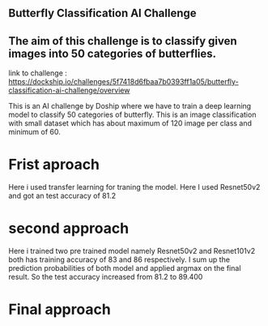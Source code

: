 ## Butterfly Classification AI Challenge
## The aim of this challenge is to classify given images into 50 categories of butterflies.

link to challenge : https://dockship.io/challenges/5f7418d6fbaa7b0393ff1a05/butterfly-classification-ai-challenge/overview


This is an AI challenge by Doship where we have to train a deep learning model to classify 50 categories of butterfly. This is an image classification with small dataset which has about maximum of 120 image per class and minimum of 60. 
# Frist aproach
Here i used transfer learning for traning the model. Here I used Resnet50v2 and got an test accuracy of 81.2

# second approach

Here i trained two pre trained model namely Resnet50v2 and Resnet101v2 both has training accuracy of 83 and 86 respectively. I sum up the prediction probabilities of both model and applied argmax on the final result. So the test accuracy increased from 81.2 to 89.400

# Final approach
